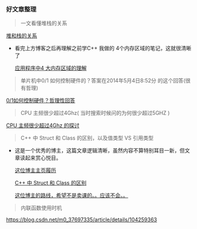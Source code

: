 ### 好文章整理

> 一文看懂堆栈的关系

[堆和栈的关系](https://blog.csdn.net/K346K346/article/details/80849966?ops_request_misc=%257B%2522request%255Fid%2522%253A%2522166052441816782425166089%2522%252C%2522scm%2522%253A%252220140713.130102334.pc%255Fall.%2522%257D&request_id=166052441816782425166089&biz_id=0&utm_medium=distribute.pc_search_result.none-task-blog-2~all~first_rank_ecpm_v1~hot_rank-4-80849966-null-null.142^v40^pc_rank_v36,185^v2^control&utm_term=C%2B%2B%E5%87%BD%E6%95%B0%E7%94%9F%E5%91%BD%E5%91%A8%E6%9C%9F&spm=1018.2226.3001.4187)

- 看完上方博客之后再理解之前学C++ 我做的 4个内存区域的笔记，这就很清晰了

  [应用程序中4 大内存区域的理解](https://dearl.top/2022/08/25/84%e8%ae%b2-%e7%a8%8b%e5%ba%8f%e7%9a%84%e5%86%85%e5%ad%98%e6%a8%a1%e5%9e%8b%ef%bc%88%e6%ad%a4%e6%97%b6%e6%ad%a5%e5%85%a5%e9%9d%a2%e5%90%91%e5%af%b9%e8%b1%a1%e9%98%b6%e6%ae%b5%ef%bc%89/)



> 单片机中0/1 如何控制硬件的？答案在2014年5月4日8:52分 的这个回答(很有哲理)

[0/1如何控制硬件？哲理性回答](https://www.zhihu.com/question/20492284)



> CPU 主频很少超过4Ghz( 当时搜索时候问的为何很少超过5GHZ )

[CPU 主频很少超过4Ghz 的探讨](https://www.zhihu.com/question/32096371)



> C++ 中 Struct 和 Class 的区别，以及值类型 VS 引用类型

- 这是一个优秀的博主，这篇文章逻辑清晰，虽然内容不算特别耳目一新，但文章读起来赏心悦目。

  [这位博主主页履历](https://broadgeek.com/about/)

  [C++ 中 Struct 和 Class 的区别](https://broadgeek.com/2020/06/29/52b1/)

  [这位博主的路线，希望不是卖课的。。应该不会。。](https://broadgeek.com/2020/06/21/276b/)



> 内联函数使用时机

https://blog.csdn.net/m0_37697335/article/details/104259363











